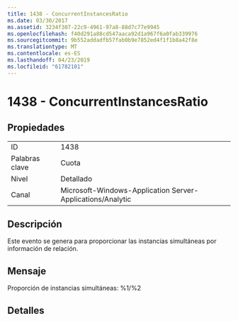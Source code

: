 ```yaml
---
title: 1438 - ConcurrentInstancesRatio
ms.date: 03/30/2017
ms.assetid: 3234f307-22c9-4961-97a8-88d7c77e9945
ms.openlocfilehash: f40d291a88cd547aaca92d1a967f6a0fab339976
ms.sourcegitcommit: 9b552addadfb57fab0b9e7852ed4f1f1b8a42f8e
ms.translationtype: MT
ms.contentlocale: es-ES
ms.lasthandoff: 04/23/2019
ms.locfileid: "61782101"
---
```

# <a name="1438---concurrentinstancesratio"></a>1438 - ConcurrentInstancesRatio
## <a name="properties"></a>Propiedades  
  
|||  
|-|-|  
|ID|1438|  
|Palabras clave|Cuota|  
|Nivel|Detallado|  
|Canal|Microsoft-Windows-Application Server-Applications/Analytic|  
  
## <a name="description"></a>Descripción  
 Este evento se genera para proporcionar las instancias simultáneas por información de relación.  
  
## <a name="message"></a>Mensaje  
 Proporción de instancias simultáneas: %1/%2  
  
## <a name="details"></a>Detalles
